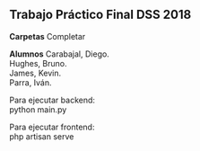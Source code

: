 ## Trabajo Práctico Final DSS 2018

**Carpetas**
Completar

**Alumnos**
Carabajal, Diego.<br />
Hughes, Bruno.<br />
James, Kevin.<br />
Parra, Iván.<br />

Para ejecutar backend:<br />
python main.py <br />

Para ejecutar frontend:<br />
php artisan serve
